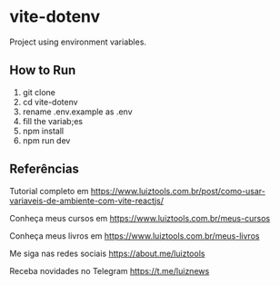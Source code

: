 # vite-dotenv
Project using environment variables.

## How to Run
1. git clone
2. cd vite-dotenv
3. rename .env.example as .env
4. fill the variab;es
5. npm install
6. npm run dev

## Referências

Tutorial completo em https://www.luiztools.com.br/post/como-usar-variaveis-de-ambiente-com-vite-reactjs/

Conheça meus cursos em https://www.luiztools.com.br/meus-cursos

Conheça meus livros em https://www.luiztools.com.br/meus-livros

Me siga nas redes sociais https://about.me/luiztools

Receba novidades no Telegram https://t.me/luiznews